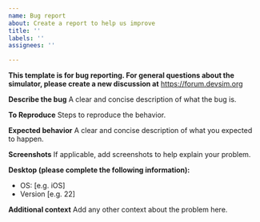 ```yaml
---
name: Bug report
about: Create a report to help us improve
title: ''
labels: ''
assignees: ''

---
```


**This template is for bug reporting. For general questions about the simulator, please create a new discussion at** https://forum.devsim.org

**Describe the bug**
A clear and concise description of what the bug is.

**To Reproduce**
Steps to reproduce the behavior.

**Expected behavior**
A clear and concise description of what you expected to happen.

**Screenshots**
If applicable, add screenshots to help explain your problem.

**Desktop (please complete the following information):**
 - OS: [e.g. iOS]
 - Version [e.g. 22]

**Additional context**
Add any other context about the problem here.
